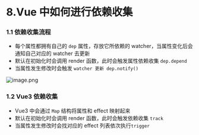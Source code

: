 # 8.Vue 中如何进行依赖收集

### 1.1 依赖收集流程

- 每个属性都拥有自己的 `dep` 属性，存放它所依赖的 watcher，当属性变化后会通知自己对应的 watcher 去更新
- 默认在初始化时会调用 render 函数，此时会触发属性依赖收集 `dep.depend`
- 当属性发生修改时会触发 `watcher 更新 dep.notify()`

![image.png](https://raw.githubusercontent.com/xuchp/typora-pics/main/images/963d048b4ca4c99d4585d1cb736a589f-20240313171450431.png)

### 1.2 Vue3 依赖收集

- Vue3 中会通过 `Map` 结构将属性和 effect 映射起来
- 默认在初始化时会调用 render 函数，此时会触发依赖收集 `track`
- 当属性发生修改时会找对应的 effect 列表依次执行`trigger`
